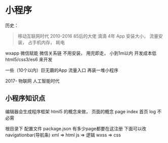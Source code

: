 # 小程序

历史：
  >移动互联网时代 2010-2016
  85后的大佬  滴滴  4年
  App  安装大小， 流量安装， 占手机内存， 耗电

  wxapp 微信赋能 微信关系链 不用安装， 用完即走， 小到1m以内
  开发成本低 html5/css3/es6 来开发 
 
  一些（10个以内）巨无霸的App 流量入口
  再装一堆小程序

  2017- 物联网 人工智能时代

## 小程序知识点
编辑器会生成程序框架
html5 的概念来做，   页面的概念 
page
  index 首页
  log  不必需

根目录下
配置文件 package.json 有多少page都要在这注册
下面可以改navigationbar(导航条)
xml => html
js => 逻辑
wxss => css

